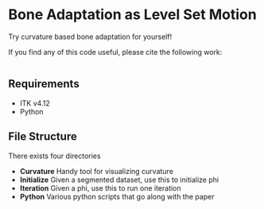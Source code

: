 # Bone Adaptation as Level Set Motion
Try curvature based bone adaptation for yourself!

If you find any of this code useful, please cite the following work:
```
```

## Requirements
- ITK v4.12
- Python

## File Structure
There exists four directories
- **Curvature** Handy tool for visualizing curvature
- **Initialize** Given a segmented dataset, use this to initialize phi
- **Iteration** Given a phi, use this to run one iteration
- **Python** Various python scripts that go along with the paper

